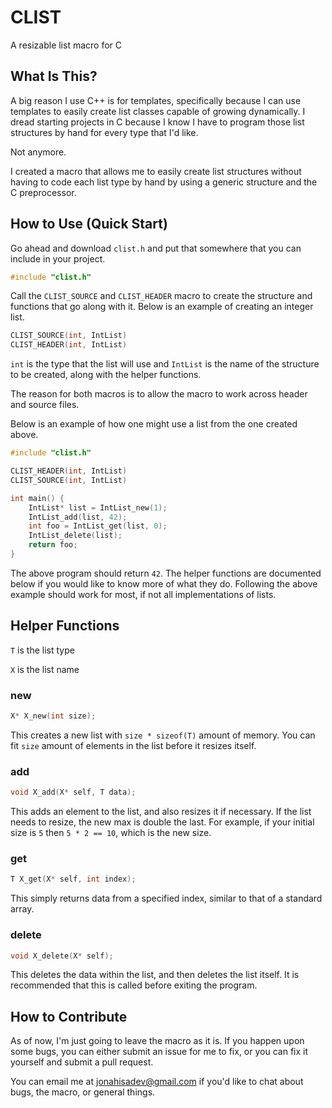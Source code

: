# CLIST

A resizable list macro for C

## What Is This?

A big reason I use C++ is for templates, specifically
because I can use templates to easily create list classes
capable of growing dynamically. I dread starting projects
in C because I know I have to program those list structures
by hand for every type that I'd like.

Not anymore.

I created a macro that allows me to easily create list
structures without having to code each list type by hand by
using a generic structure and the C preprocessor.

## How to Use (Quick Start)

Go ahead and download `clist.h` and put that somewhere that
you can include in your project.

```c
#include "clist.h"
```

Call the `CLIST_SOURCE` and `CLIST_HEADER` macro to create the structure and functions
that go along with it. Below is an example of creating an
integer list.

```c
CLIST_SOURCE(int, IntList)
CLIST_HEADER(int, IntList)
```

`int` is the type that the list will use and `IntList` is the
name of the structure to be created, along with the helper
functions.

The reason for both macros is to allow the macro to work across
header and source files.

Below is an example of how one might use a list from the one
created above.

```c
#include "clist.h"

CLIST_HEADER(int, IntList)
CLIST_SOURCE(int, IntList)

int main() {
	IntList* list = IntList_new(1);
	IntList_add(list, 42);
	int foo = IntList_get(list, 0);
	IntList_delete(list);
	return foo;
}
```

The above program should return `42`. The helper functions are
documented below if you would like to know more of what they
do. Following the above example should work for most, if not
all implementations of lists.

## Helper Functions

`T` is the list type

`X` is the list name

### new

```c
X* X_new(int size);
```

This creates a new list with `size * sizeof(T)` amount of
memory. You can fit `size` amount of elements in the list
before it resizes itself.

### add

```c
void X_add(X* self, T data);
```

This adds an element to the list, and also resizes it if
necessary. If the list needs to resize, the new max is
double the last. For example, if your initial size is
`5` then `5 * 2 == 10`, which is the new size.

### get

```c
T X_get(X* self, int index);
```

This simply returns data from a specified index, similar
to that of a standard array.

### delete

```c
void X_delete(X* self);
```

This deletes the data within the list, and then deletes
the list itself. It is recommended that this is called
before exiting the program.

## How to Contribute

As of now, I'm just going to leave the macro as it is.
If you happen upon some bugs, you can either submit an
issue for me to fix, or you can fix it yourself and submit
a pull request.

You can email me at [jonahisadev@gmail.com](mailto:jonahisadev@gmail.com)
if you'd like to chat about bugs, the macro, or general things.